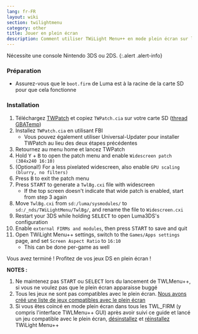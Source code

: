 ```yaml
---
lang: fr-FR
layout: wiki
section: twilightmenu
category: other
title: Jouer en plein écran
description: Comment utiliser TWiLight Menu++ en mode plein écran sur la Nintendo 3DS
---
```


Nécessite une console Nintendo 3DS ou 2DS.
{:.alert .alert-info}

### Préparation
- Assurez-vous que le `boot.firm` de Luma est à la racine de la carte SD pour que cela fonctionne

### Installation
1. Téléchargez [TWPatch](https://db.universal-team.net/assets/files/TWPatch.cia) et copiez `TWPatch.cia` sur votre carte SD ([thread GBATemp](https://gbatemp.net/threads/twpatcher-ds-i-mode-screen-filters-and-patches.542694/))
1. Installez `TWPatch.cia` en utilisant FBI
   - Vous pouvez également utiliser Universal-Updater pour installer TWPatch au lieu des deux étapes précédentes
1. Retournez au menu home et lancez TWPatch
1. Hold <kbd class="face">Y</kbd> + <kbd class="face">B</kbd> to open the patch menu and enable `Widescreen patch (384x240 16:10)`
1. (Optional!) For a less pixelated widescreen, also enable `GPU scaling (blurry, no filters)`
1. Press <kbd class="face">B</kbd> to exit the patch menu
1. Press <kbd>START</kbd> to generate a `TwlBg.cxi` file with widescreen
   - If the top screen doesn't indicate that wide patch is enabled, start from step 3 again
1. Move `TwlBg.cxi` from `sd:/luma/sysmodules/` to `sd:/_nds/TWiLightMenu/TwlBg/`, and rename the file to `Widescreen.cxi`
1. Restart your 3DS while holding <kbd>SELECT</kbd> to open Luma3DS's configuration
1. Enable `external FIRMs and modules`, then press <kbd>START</kbd> to save and quit
1. Open TWiLight Menu++ settings, switch to the `Games/Apps settings` page, and set `Screen Aspect Ratio` to `16:10`
   - This can be done per-game as well

Vous avez terminé ! Profitez de vos jeux DS en plein écran !

**NOTES :**
1. Ne maintenez pas <kbd>START</kbd> ou <kbd>SELECT</kbd> lors du lancement de TWLMenu++, si vous ne voulez pas que le plein écran apparaisse buggé
1. Tous les jeux ne sont pas compatibles avec le plein écran. [Nous avons créé une liste de jeux compatibles avec le plein écran](https://github.com/DS-Homebrew/TWiLightMenu/blob/master/7zfile/3DS%20-%20CFW%20users/Games%20supported%20with%20widescreen.txt)
1. Si vous êtes coincé en mode plein écran dans tous les TWL_FIRM (y compris l'interface TWLMenu++ GUI) après avoir suivi ce guide et lancé un jeu compatible avec le plein écran, [désinstallez](https://wiki.ds-homebrew.com/twilightmenu/uninstalling-3ds) et [réinstallez](https://wiki.ds-homebrew.com/twilightmenu/installing-3ds) TWiLight Menu++

